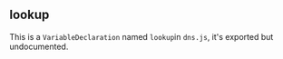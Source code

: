 
## lookup

This is a `VariableDeclaration` named `lookup`in `dns.js`, it's exported but undocumented.


